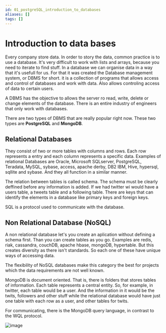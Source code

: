 ```yaml
---
id: 01_postgreSQL_introduction_to_databases
aliases: []
tags: []
---
```


# Introduction to data bases

Every company store data. In order to story the data, common practice is to use a database.
It's very difficult to work with lists and arrays, because you need to iterate to find stuff.
In a database we can organise data in a way that it's usefull for us. For that it was created the Database management system, or DBMS for short. it is a collection of programs that allows access and control of databases and work with data. Also allows controling access of data to certain users.

A DBMS has the objective to allows the server ro read, write, delete or change elements of the database. There is an entire industry of engineers that only work with databases.

There are two types of DBMS that are really popular right now. These two types are **PostgreSQL** and **MongoDB**.

## Relational Databases

They consist of two or more tables with columns and rows. Each row represents a entry and each column represents a specific data. Examples of relational Databases are Oracle, Microsoft SQLserver, PostgreSQL, Teradata, MySQL, sybase, access, apache derby, DB2 IBM, Hive, hypersql, sqllite and sybase. And they all function in a similar manner.

The relation between tables is called schema. The schema must be clearly deffined before any information is added.
If we had twitter wi would have a users table, a tweets table and a following table. There are keys that can identify the elements in a database like primary keys and foreign keys.

SQL is a protocol used to communicate with the database.

## Non Relational Database (NoSQL)

A non relational database let's you create an aplication without defining a schema first. Than you can create tables as you go. Examples are redis, riak, cassandra, couchDB, apache hbase, mongoDB, hypertable. But this creates diversity as there isn't standards. So each one of these have unique ways of accessing data.

The flexibility of NoSQL databases make this category the best for projects which the data requirements are not well known.

MongoDB is document oriented. That is, there is folders that stores tables of information. Each table represents a central entity. So, for example, in twitter, each table would be a user. And the information in it would be the twits, followers and other stuff while the relational database would have just one table with each row as a user, and other tables for twits.

For communicating, there is the MongoDB query language, in contrast to the WQL protocol.

![image](./PostgreSQL/image_2.png)

